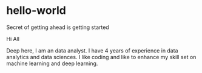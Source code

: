 # hello-world
Secret of getting ahead is getting started

Hi All

Deep here, I am an data analyst. I have 4 years of experience in data analytics and data sciences. I like coding and like to enhance my skill set on machine learning and deep learning.



